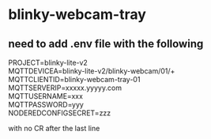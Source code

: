 # blinky-webcam-tray
## need to add .env file with the following
PROJECT=blinky-lite-v2   
MQTTDEVICEA=blinky-lite-v2/blinky-webcam/01/+  
MQTTCLIENTID=blinky-webcam-tray-01  
MQTTSERVERIP=xxxxx.yyyyy.com  
MQTTUSERNAME=xxx  
MQTTPASSWORD=yyy  
NODEREDCONFIGSECRET=zzz  

with no CR after the last line

